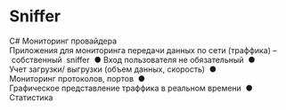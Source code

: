 # Sniffer
C#
Мониторинг провайдера 
 
Приложения для мониторинга передачи данных по сети (траффика) – собственный 
sniffer 
● Вход пользователя не обязательный 
● Учет загрузки/ выгрузки (объем данных, скорость) 
● Мониторинг протоколов, портов 
● Графическое представление траффика в реальном времени 
● Статистика 
